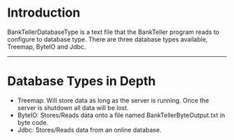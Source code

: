 # Introduction #

BankTellerDatabaseType is a text file that the BankTeller program reads to configure to database type. There are three database types available, Treemap, ByteIO and Jdbc.


---

# Database Types in Depth #

  * Treemap: Will store data as long as the server is running. Once the server is shutdown all data will be lost.
  * ByteIO: Stores/Reads data onto a file named BankTellerByteOutput.txt in byte code.
  * Jdbc: Stores/Reads data from an online database.